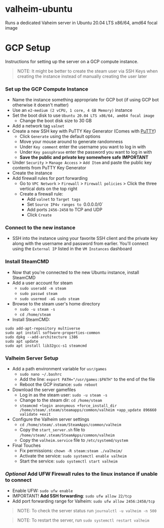 # valheim-ubuntu
Runs a dedicated Vaheim server in Ubuntu 20.04 LTS x86/64, amd64 focal image

# GCP Setup

Instructions for setting up the server on a GCP compute instance.

> NOTE: It might be better to create the steam user via SSH Keys when creating the instance instead of manually creating the user later

### Set up the GCP Compute Instance
- Name the instance something appropriate for GCP bot (if using GCP bot otherwise it doesn't matter)
- Use an `e2-medium (2 vCPU, 1 core, 4 GB Memory)` instance
- Set the boot disk to use `Ubuntu 20.04 LTS x86/64, amd64 focal image`
  - Change the boot disk size to 30 GB
- Add a network tag `valnet`
- Create a new SSH key with PuTTY Key Generator (Comes with [PuTTY](https://ninite.com/putty/))
  - Click `Generate` using the default options
  - Move your mouse around to generate randomness
  - Under `Key comment` enter the username you want to log in with
  - Under `Key passphrase` enter the password you want to log in with
  - **Save the public and private key somewhere safe** **IMPORTANT**
- Under `Security` > `Manage Access` > `Add Item` and paste the public key contents from PuTTY Key Generator
- Create the instance
- Add firewall rules for port forwarding
  - Go to `VPC Network` > `Firewall` > `Firewall policies` > Click the three vertical dots on the top right
  - Create a firewall rule:
    -  Add `valnet` to `Target tags`
    -  Set `Source IP4v ranges to `0.0.0.0/0`
    -  Add ports `2456-2458` to TCP and UDP
    -  Click `Create`

### Connect to the new instance
- SSH into the instance using your favorite SSH client and the private key along with the username and password from earlier. You'll connect using the `External IP` listed in the `VM Instances` dashboard

### Install SteamCMD
- Now that you're connected to the new Ubuntu instance, install SteamCMD
- Add a user account for steam
  - `sudo useradd -m steam`
  - `sudo passwd steam`
  - `sudo usermod -aG sudo steam`
- Browse to the steam user's home directory
  - `sudo -u steam -s`
  - `cd /home/steam`
- Install SteamCMD:
```
sudo add-apt-repository multiverse
sudo apt install software-properties-common
sudo dpkg --add-architecture i386
sudo apt update
sudo apt install lib32gcc-s1 steamcmd
```

### Valheim Server Setup
- Add a path environment variable for `usr/games`
  - `sudo nano ~/.bashrc`
  - Add the line: `export PATH="/usr/games:$PATH"` to the end of the file
  - Reboot the GCP instance: `sudo reboot`
- Download the server gamefiles
  - Log in as the steam user: `sudo -u steam -s`
  - Change to the steam dir: `cd /home/steam`
  - `steamcmd +login anonymous +force_install_dir /home/steam/.steam/steamapps/common/valheim +app_update 896660 validate +exit`
- Configure the Valheim server settings
  - `cd /home/steam/.steam/SteamApps/common/valheim`
  - Copy the `start_server.sh` file to `/home/steam/.steam/SteamApps/common/valheim`
  - Copy the `valheim.service` file to `/etc/systemd/system`
- Final Touches
  - Fix permissions: `chown -R steam:steam ./valheim/` 
  - Activate the service: `sudo systemctl enable valheim`
  - Start the service: `sudo systemctl start valheim`
 
### *Optional* Add UFW Firewall rules to the linux instance if unable to connect
- Enable UFW: `sudo ufw enable`
- IMPORTANT! **Add SSH forwarding**: `sudo ufw allow 22/tcp`
- Add port forwarding range for Valheim: `sudo ufw allow 2456:2458/tcp`
 
> NOTE: To check the server status run `journalctl -u valheim -n 500`

> NOTE: To restart the server, run `sudo systemctl restart valheim`
